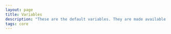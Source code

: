 ```yaml
---
layout: page
title: Variables
description: "These are the default variables. They are made available to all components."
tags: core
---
```

